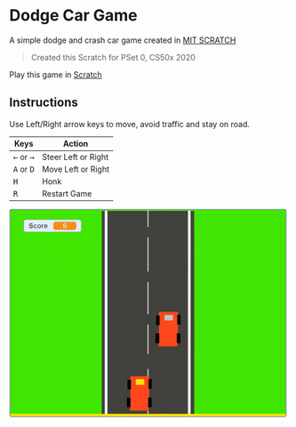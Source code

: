 # Dodge Car Game

A simple dodge and crash car game created in [MIT SCRATCH](https://scratch.mit.edu/)
>Created this Scratch for PSet 0, CS50x 2020

Play this game in [Scratch](https://scratch.mit.edu/projects/391694117/)

## Instructions
Use Left/Right arrow keys to move, avoid traffic and stay on road.

| Keys                         | Action              |
| ---------------------------- | ------------------- |
| <kbd>←</kbd> or <kbd>→</kbd> | Steer Left or Right |
| <kbd>A</kbd> or <kbd>D</kbd> | Move Left or Right  |
| <kbd>H</kbd>                 | Honk                |
| <kbd>R</kbd>                 | Restart Game        |

![game play](car-dodge-game-scratch.gif)
